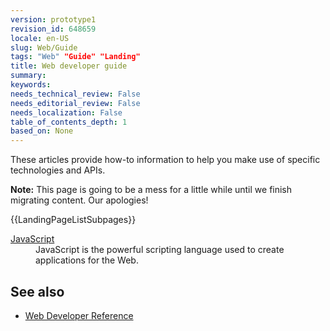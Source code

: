 ```yaml
---
version: prototype1
revision_id: 648659
locale: en-US
slug: Web/Guide
tags: "Web" "Guide" "Landing"
title: Web developer guide
summary: 
keywords: 
needs_technical_review: False
needs_editorial_review: False
needs_localization: False
table_of_contents_depth: 1
based_on: None
---
```

<p>These articles provide how-to information to help you make use of specific technologies and APIs.</p>
<div class="note">
 <p><strong>Note:</strong> This page is going to be a mess for a little while until we finish migrating content. Our apologies!</p>
</div>
<div>
 {{LandingPageListSubpages}}</div>
<dl>
 <dt>
  <a href="/en-US/docs/JavaScript" title="/en-US/docs/JavaScript">JavaScript</a></dt>
 <dd>
  JavaScript is the powerful scripting language used to create applications for the Web.</dd>
</dl>
<h2 id="See_also">See also</h2>
<ul>
 <li><a href="/en-US/docs/Web/Reference" title="/en-US/docs/Web/Reference">Web Developer Reference</a></li>
</ul>

